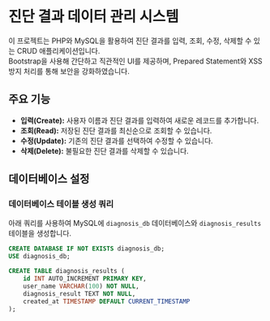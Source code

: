 # 진단 결과 데이터 관리 시스템

이 프로젝트는 PHP와 MySQL을 활용하여 진단 결과를 입력, 조회, 수정, 삭제할 수 있는 CRUD 애플리케이션입니다.  
Bootstrap을 사용해 간단하고 직관적인 UI를 제공하며, Prepared Statement와 XSS 방지 처리를 통해 보안을 강화하였습니다.

## 주요 기능
- **입력(Create):** 사용자 이름과 진단 결과를 입력하여 새로운 레코드를 추가합니다.
- **조회(Read):** 저장된 진단 결과를 최신순으로 조회할 수 있습니다.
- **수정(Update):** 기존의 진단 결과를 선택하여 수정할 수 있습니다.
- **삭제(Delete):** 불필요한 진단 결과를 삭제할 수 있습니다.

## 데이터베이스 설정

### 데이터베이스 테이블 생성 쿼리
아래 쿼리를 사용하여 MySQL에 `diagnosis_db` 데이터베이스와 `diagnosis_results` 테이블을 생성합니다.

```sql
CREATE DATABASE IF NOT EXISTS diagnosis_db;
USE diagnosis_db;

CREATE TABLE diagnosis_results (
    id INT AUTO_INCREMENT PRIMARY KEY,
    user_name VARCHAR(100) NOT NULL,
    diagnosis_result TEXT NOT NULL,
    created_at TIMESTAMP DEFAULT CURRENT_TIMESTAMP
);
